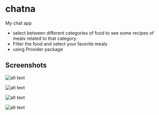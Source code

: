 # chatna

My chat app

- select between different categories of food to see some recipes of meals related to that category.
- Filter the food and select your favorite meals
- using Provider package

## Screenshots
![alt text](https://lh3.googleusercontent.com/pw/AM-JKLXvi4LzU_VWnUwoXJJMizNsB5gPzvDW1HLJfl41ldWrn-1Kzg9u_gi2rISTuS9C3h9GgLCl0Y9ylIxpwwNSoEZtXkDXg4YeGMVBTSeqvj1OuoBIeRaGOqkyYsIaaqfR5NjhA3yJVJtnDKthpx6zsW4g2w=w437-h969-no?authuser=0)

![alt text](https://lh3.googleusercontent.com/pw/AM-JKLW_k0AU8VaCfiLGVmjljWnWekzGba8N8ukzm0p90UJEuue7Q6xg6Rvtn9nIR5m4TjRIM3Z5XgexIULKtziG6NZulT7VodlUq7M61maDeJXwuKTgdxL9oIHaGgSB7RW2q1490ngs3bCu_RAieipNwyWsoQ=w437-h969-no?authuser=0)

![alt text](https://lh3.googleusercontent.com/pw/AM-JKLUSNE4KPJNwElm2td3gHpK4TFXpuQL8rlVohsX_qweomok1ErzrBtPHR4rSdGxg-Om6S58DWReazENH67SPR-MMrpJEtn4BLKQITJzxSA5bWdmVpGW4Jd_t7ux3m4AUJFzWNKeNrmsYYb1sm30rREKwhw=w437-h969-no?authuser=0)

![alt text](https://lh3.googleusercontent.com/pw/AM-JKLUUe5ZILlmeOd_uhyQB296NV2ShxoHrtJWBYqavavnsnKAmEvoWBTypwMPBrloET4rZsK91irptkXWxFRPSHKd2x7_jdLWMndiGt1wus-dqu6As0yAdiTxGX7qOusmT-pEk9QMiOLm46dBNJqR9w7CCGw=w437-h969-no?authuser=0)
